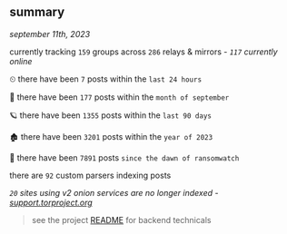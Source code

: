 
## summary
_september 11th, 2023_

currently tracking `159` groups across `286` relays & mirrors - _`117` currently online_

⏲ there have been `7` posts within the `last 24 hours`

🦈 there have been `177` posts within the `month of september`

🪐 there have been `1355` posts within the `last 90 days`

🏚 there have been `3201` posts within the `year of 2023`

🦕 there have been `7891` posts `since the dawn of ransomwatch`

there are `92` custom parsers indexing posts

_`20` sites using v2 onion services are no longer indexed - [support.torproject.org](https://support.torproject.org/onionservices/v2-deprecation/)_

> see the project [README](https://github.com/joshhighet/ransomwatch#ransomwatch--) for backend technicals
